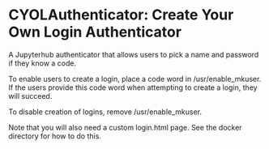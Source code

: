 # CYOLAuthenticator: Create Your Own Login Authenticator
A Jupyterhub authenticator that allows users to pick a name and password if they know a code.

To enable users to create a login, place a code word in /usr/enable_mkuser. If the users provide this code word when attempting to create a login, they will succeed.

To disable creation of logins, remove /usr/enable_mkuser.

Note that you will also need a custom login.html page. See the docker directory for how to do this.
